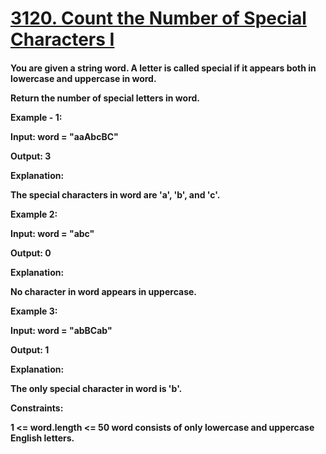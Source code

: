 <h1> <a href= "https://leetcode.com/problems/n-th-tribonacci-number/description/" target = "_blank">3120. Count the Number of Special Characters I</a></h1>
<h4>
You are given a string word. A letter is called special if it appears both in lowercase and uppercase in word.

Return the number of special letters in word.

Example - 1:

Input: word = "aaAbcBC"

Output: 3

Explanation:

The special characters in word are 'a', 'b', and 'c'.

Example 2:

Input: word = "abc"

Output: 0

Explanation:

No character in word appears in uppercase.

Example 3:

Input: word = "abBCab"

Output: 1

Explanation:

The only special character in word is 'b'.

Constraints:

1 <= word.length <= 50
word consists of only lowercase and uppercase English letters.

</h4>
